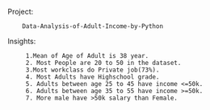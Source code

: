 Project:

        Data-Analysis-of-Adult-Income-by-Python
        
  
 Insights:
 
         1.Mean of Age of Adult is 38 year.
         2. Most People are 20 to 50 in the dataset.
         3.Most workclass do Private job(73%).
         4. Most Adults have Highschool grade.
         5. Adults between age 25 to 45 have income <=50k.
         6. Adults between age 35 to 55 have income >=50k.
         7. More male have >50k salary than Female. 
